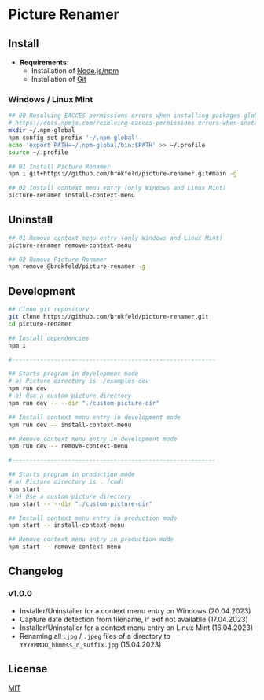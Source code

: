 # Picture Renamer

## Install

* **Requirements**:
  * Installation of [Node.js/npm](https://nodejs.org/)
  * Installation of [Git](https://git-scm.com/)

### Windows / Linux Mint

```bash
## 00 Resolving EACCES permissions errors when installing packages globally (only on Linux Mint)
# https://docs.npmjs.com/resolving-eacces-permissions-errors-when-installing-packages-globally
mkdir ~/.npm-global
npm config set prefix '~/.npm-global'
echo 'export PATH=~/.npm-global/bin:$PATH' >> ~/.profile
source ~/.profile
```

```bash
## 01 Install Picture Renamer
npm i git+https://github.com/brokfeld/picture-renamer.git#main -g

## 02 Install context menu entry (only Windows and Linux Mint)
picture-renamer install-context-menu
```

## Uninstall

```bash
## 01 Remove context menu entry (only Windows and Linux Mint)
picture-renamer remove-context-menu

## 02 Remove Picture Renamer
npm remove @brokfeld/picture-renamer -g
```

## Development

```bash
## Clone git repository
git clone https://github.com/brokfeld/picture-renamer.git
cd picture-renamer

## Install dependencies
npm i

#----------------------------------------------------------

## Starts program in development mode
# a) Picture directory is ./examples-dev
npm run dev
# b) Use a custom picture directory
npm run dev -- --dir "./custom-picture-dir"

## Install context menu entry in development mode
npm run dev -- install-context-menu

## Remove context menu entry in development mode
npm run dev -- remove-context-menu

#----------------------------------------------------------

## Starts program in production mode
# a) Picture directory is . (cwd)
npm start
# b) Use a custom picture directory
npm start -- --dir "./custom-picture-dir"

## Install context menu entry in production mode
npm start -- install-context-menu

## Remove context menu entry in production mode
npm start -- remove-context-menu
```

## Changelog

### v1.0.0

* Installer/Uninstaller for a context menu entry on Windows (20.04.2023)
* Capture date detection from filename, if exif not available (17.04.2023)
* Installer/Uninstaller for a context menu entry on Linux Mint (16.04.2023)
* Renaming all `.jpg` / `.jpeg` files of a directory to `YYYYMMDD_hhmmss_n_suffix.jpg` (15.04.2023)

## License

[MIT](LICENSE)
